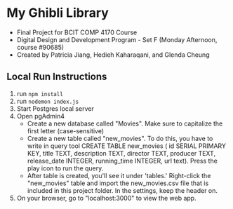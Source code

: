 # My Ghibli Library
- Final Project for BCIT COMP 4170 Course
- Digital Design and Development Program - Set F (Monday Afternoon, course #90685)
- Created by Patricia Jiang, Hedieh Kaharaqani, and Glenda Cheung

## Local Run Instructions
1. run ```npm install```
2. run ```nodemon index.js```
3. Start Postgres local server
4. Open pgAdmin4
    - Create a new database called "Movies". Make sure to capitalize the first letter (case-sensitive)
    - Create a new table called "new_movies". To do this, you have to write in query tool CREATE TABLE new_movies ( id SERIAL PRIMARY KEY, title TEXT, description TEXT, director TEXT, producer TEXT, release_date INTEGER, running_time INTEGER, url text). Press the play icon to run the query. 
    - After table is created, you'll see it under 'tables.' Right-click the "new_movies" table and import the new_movies.csv file that is included in this project folder. In the settings, keep the header on. 
5. On your browser, go to "localhost:3000" to view the web app.

